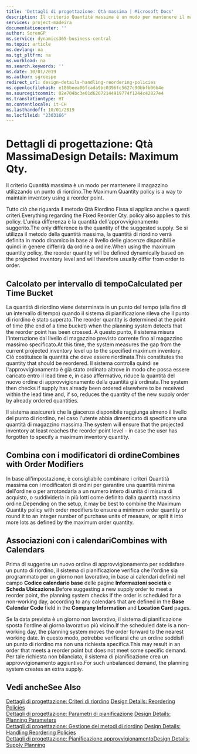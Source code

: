 ```yaml
---
title: 'Dettagli di progettazione: Qtà massima | Microsoft Docs'
description: Il criterio Quantità massima è un modo per mantenere il magazzino utilizzando un punto di riordino.
services: project-madeira
documentationcenter: ''
author: SorenGP
ms.service: dynamics365-business-central
ms.topic: article
ms.devlang: na
ms.tgt_pltfrm: na
ms.workload: na
ms.search.keywords: ''
ms.date: 10/01/2019
ms.author: sgroespe
redirect_url: design-details-handling-reordering-policies
ms.openlocfilehash: e186beea06fcada9bc0396fc5627c90bbfb06b4e
ms.sourcegitcommit: 02e704bc3e01d62072144919774f1244c42827e4
ms.translationtype: HT
ms.contentlocale: it-CH
ms.lasthandoff: 10/01/2019
ms.locfileid: "2303166"
---
```

# <a name="design-details-maximum-qty"></a><span data-ttu-id="0d32f-103">Dettagli di progettazione: Qtà Massima</span><span class="sxs-lookup"><span data-stu-id="0d32f-103">Design Details: Maximum Qty.</span></span>
<span data-ttu-id="0d32f-104">Il criterio Quantità massima è un modo per mantenere il magazzino utilizzando un punto di riordino.</span><span class="sxs-lookup"><span data-stu-id="0d32f-104">The Maximum Quantity policy is a way to maintain inventory using a reorder point.</span></span>  

 <span data-ttu-id="0d32f-105">Tutto ciò che riguarda il metodo Qtà Riordino Fissa si applica anche a questi criteri.</span><span class="sxs-lookup"><span data-stu-id="0d32f-105">Everything regarding the Fixed Reorder Qty. policy also applies to this policy.</span></span> <span data-ttu-id="0d32f-106">L'unica differenza è la quantità dell'approvvigionamento suggerito.</span><span class="sxs-lookup"><span data-stu-id="0d32f-106">The only difference is the quantity of the suggested supply.</span></span> <span data-ttu-id="0d32f-107">Se si utilizza il metodo della quantità massima, la quantità di riordino verrà definita in modo dinamico in base al livello delle giacenze disponibili e quindi in genere differirà da ordine a ordine.</span><span class="sxs-lookup"><span data-stu-id="0d32f-107">When using the maximum quantity policy, the reorder quantity will be defined dynamically based on the projected inventory level and will therefore usually differ from order to order.</span></span>  

## <a name="calculated-per-time-bucket"></a><span data-ttu-id="0d32f-108">Calcolato per intervallo di tempo</span><span class="sxs-lookup"><span data-stu-id="0d32f-108">Calculated per Time Bucket</span></span>  
 <span data-ttu-id="0d32f-109">La quantità di riordino viene determinata in un punto del tempo (alla fine di un intervallo di tempo) quando il sistema di pianificazione rileva che il punto di riordino è stato superato.</span><span class="sxs-lookup"><span data-stu-id="0d32f-109">The reorder quantity is determined at the point of time (the end of a time bucket) when the planning system detects that the reorder point has been crossed.</span></span> <span data-ttu-id="0d32f-110">A questo punto, il sistema misura l'interruzione dal livello di magazzino previsto corrente fino al magazzino massimo specificato.</span><span class="sxs-lookup"><span data-stu-id="0d32f-110">At this time, the system measures the gap from the current projected inventory level up to the specified maximum inventory.</span></span> <span data-ttu-id="0d32f-111">Ciò costituisce la quantità che deve essere riordinata.</span><span class="sxs-lookup"><span data-stu-id="0d32f-111">This constitutes the quantity that should be reordered.</span></span> <span data-ttu-id="0d32f-112">Il sistema controlla quindi se l'approvvigionamento è già stato ordinato altrove in modo che possa essere caricato entro il lead time e, in caso affermativo, riduce la quantità del nuovo ordine di approvvigionamento della quantità già ordinata.</span><span class="sxs-lookup"><span data-stu-id="0d32f-112">The system then checks if supply has already been ordered elsewhere to be received within the lead time and, if so, reduces the quantity of the new supply order by already ordered quantities.</span></span>  

 <span data-ttu-id="0d32f-113">Il sistema assicurerà che la giacenza disponibile raggiunga almeno il livello del punto di riordino, nel caso l'utente abbia dimenticato di specificare una quantità di magazzino massima.</span><span class="sxs-lookup"><span data-stu-id="0d32f-113">The system will ensure that the projected inventory at least reaches the reorder point level – in case the user has forgotten to specify a maximum inventory quantity.</span></span>  

## <a name="combines-with-order-modifiers"></a><span data-ttu-id="0d32f-114">Combina con i modificatori di ordine</span><span class="sxs-lookup"><span data-stu-id="0d32f-114">Combines with Order Modifiers</span></span>  
 <span data-ttu-id="0d32f-115">In base all'impostazione, è consigliabile combinare i criteri Quantità massima con i modificatori di ordini per garantire una quantità minima dell'ordine o per arrotondarla a un numero intero di unità di misura di acquisto, o suddividerla in più lotti come definito dalla quantità massima ordine.</span><span class="sxs-lookup"><span data-stu-id="0d32f-115">Depending on the setup, it may be best to combine the Maximum Quantity policy with order modifiers to ensure a minimum order quantity or round it to an integer number of purchase units of measure, or split it into more lots as defined by the maximum order quantity.</span></span>  

## <a name="combines-with-calendars"></a><span data-ttu-id="0d32f-116">Associazioni con i calendari</span><span class="sxs-lookup"><span data-stu-id="0d32f-116">Combines with Calendars</span></span>  
 <span data-ttu-id="0d32f-117">Prima di suggerire un nuovo ordine di approvvigionamento per soddisfare un punto di riordino, il sistema di pianificazione verifica che l'ordine sia programmato per un giorno non lavorativo, in base ai calendari definiti nel campo **Codice calendario base** delle pagine **Informazioni società** e **Scheda Ubicazione**.</span><span class="sxs-lookup"><span data-stu-id="0d32f-117">Before suggesting a new supply order to meet a reorder point, the planning system checks if the order is scheduled for a non-working day, according to any calendars that are  defined in the **Base Calendar Code** field in the **Company Information** and **Location Card** pages.</span></span>  

 <span data-ttu-id="0d32f-118">Se la data prevista è un giorno non lavorativo, il sistema di pianificazione sposta l'ordine al giorno lavorativo più vicino.</span><span class="sxs-lookup"><span data-stu-id="0d32f-118">If the scheduled date is a non-working day, the planning system moves the order forward to the nearest working date.</span></span> <span data-ttu-id="0d32f-119">In questo modo, potrebbe verificarsi che un ordine soddisfi un punto di riordino ma non una richiesta specifica.</span><span class="sxs-lookup"><span data-stu-id="0d32f-119">This may result in an order that meets a reorder point but does not meet some specific demand.</span></span> <span data-ttu-id="0d32f-120">Per tale richiesta non bilanciata, il sistema di pianificazione crea un approvvigionamento aggiuntivo.</span><span class="sxs-lookup"><span data-stu-id="0d32f-120">For such unbalanced demand, the planning system creates an extra supply.</span></span>  

## <a name="see-also"></a><span data-ttu-id="0d32f-121">Vedi anche</span><span class="sxs-lookup"><span data-stu-id="0d32f-121">See Also</span></span>  
 <span data-ttu-id="0d32f-122">[Dettagli di progettazione: Criteri di riordino](design-details-reordering-policies.md) </span><span class="sxs-lookup"><span data-stu-id="0d32f-122">[Design Details: Reordering Policies](design-details-reordering-policies.md) </span></span>  
 <span data-ttu-id="0d32f-123">[Dettagli di progettazione: Parametri di pianificazione](design-details-planning-parameters.md) </span><span class="sxs-lookup"><span data-stu-id="0d32f-123">[Design Details: Planning Parameters](design-details-planning-parameters.md) </span></span>  
 <span data-ttu-id="0d32f-124">[Dettagli di progettazione: Gestione dei metodi di riordino](design-details-handling-reordering-policies.md) </span><span class="sxs-lookup"><span data-stu-id="0d32f-124">[Design Details: Handling Reordering Policies](design-details-handling-reordering-policies.md) </span></span>  
 [<span data-ttu-id="0d32f-125">Dettagli di progettazione: Pianificazione approvvigionamento</span><span class="sxs-lookup"><span data-stu-id="0d32f-125">Design Details: Supply Planning</span></span>](design-details-supply-planning.md)
